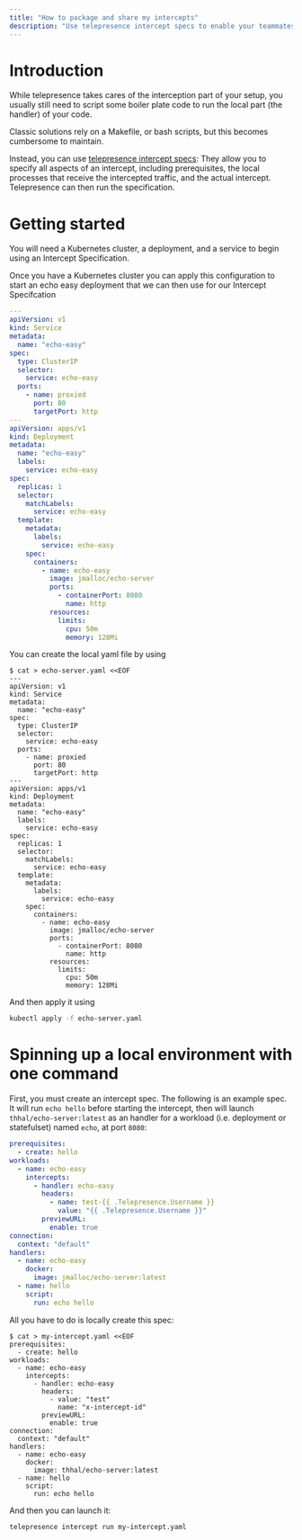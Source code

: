 ```yaml
---
title: "How to package and share my intercepts"
description: "Use telepresence intercept specs to enable your teammates faster"
---
```

# Introduction

While telepresence takes cares of the interception part of your setup, you usually still need to script
some boiler plate code to run the local part (the handler) of your code.

Classic solutions rely on a Makefile, or bash scripts, but this becomes cumbersome to maintain.

Instead, you can use [telepresence intercept specs](../../reference/intercepts/specs): They allow you
to specify all aspects of an intercept, including prerequisites, the local processes that receive the intercepted traffic, 
and the actual intercept. Telepresence can then run the specification.

# Getting started

You will need a Kubernetes cluster, a deployment, and a service to begin using an Intercept Specification.

Once you have a Kubernetes cluster you can apply this configuration to start an echo easy deployment that
we can then use for our Intercept Specifcation

```yaml
---
apiVersion: v1
kind: Service
metadata:
  name: "echo-easy"
spec:
  type: ClusterIP
  selector:
    service: echo-easy
  ports:
    - name: proxied
      port: 80
      targetPort: http
---
apiVersion: apps/v1
kind: Deployment
metadata:
  name: "echo-easy"
  labels:
    service: echo-easy
spec:
  replicas: 1
  selector:
    matchLabels:
      service: echo-easy
  template:
    metadata:
      labels:
        service: echo-easy
    spec:
      containers:
        - name: echo-easy
          image: jmalloc/echo-server
          ports:
            - containerPort: 8080
              name: http
          resources:
            limits:
              cpu: 50m
              memory: 128Mi
```

You can create the local yaml file by using

```console
$ cat > echo-server.yaml <<EOF
---
apiVersion: v1
kind: Service
metadata:
  name: "echo-easy"
spec:
  type: ClusterIP
  selector:
    service: echo-easy
  ports:
    - name: proxied
      port: 80
      targetPort: http
---
apiVersion: apps/v1
kind: Deployment
metadata:
  name: "echo-easy"
  labels:
    service: echo-easy
spec:
  replicas: 1
  selector:
    matchLabels:
      service: echo-easy
  template:
    metadata:
      labels:
        service: echo-easy
    spec:
      containers:
        - name: echo-easy
          image: jmalloc/echo-server
          ports:
            - containerPort: 8080
              name: http
          resources:
            limits:
              cpu: 50m
              memory: 128Mi
```

And then apply it using

```bash
kubectl apply -f echo-server.yaml
```
# Spinning up a local environment with one command

First, you must create an intercept spec. The following is an example spec. It will run `echo hello`
before starting the intercept, then will launch `thhal/echo-server:latest` as an handler for
a workload (i.e. deployment or statefulset) named `echo`, at port `8080`:


```yaml
prerequisites:
  - create: hello
workloads:
  - name: echo-easy
    intercepts:
      - handler: echo-easy
        headers:
          - name: test-{{ .Telepresence.Username }}
            value: "{{ .Telepresence.Username }}"
        previewURL:
          enable: true
connection:
  context: "default"
handlers:
  - name: echo-easy
    docker:
      image: jmalloc/echo-server:latest
  - name: hello
    script:
      run: echo hello
```

All you have to do is locally create this spec:

```console
$ cat > my-intercept.yaml <<EOF
prerequisites:
  - create: hello
workloads:
  - name: echo-easy
    intercepts:
      - handler: echo-easy
        headers:
          - value: "test"
            name: "x-intercept-id"
        previewURL:
          enable: true
connection:
  context: "default"
handlers:
  - name: echo-easy
    docker:
      image: thhal/echo-server:latest
  - name: hello
    script:
      run: echo hello
```

And then you can launch it:

```bash
telepresence intercept run my-intercept.yaml
```

